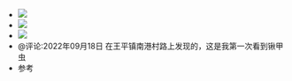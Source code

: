 - ![](https://firebasestorage.googleapis.com/v0/b/firescript-577a2.appspot.com/o/imgs%2Fapp%2Fxinyiheng%2FkqqoogL0XM.png?alt=media&token=058e7421-f990-430c-aedc-c2871d736baf)
- ![](https://firebasestorage.googleapis.com/v0/b/firescript-577a2.appspot.com/o/imgs%2Fapp%2Fxinyiheng%2FOs6K9z6zec.png?alt=media&token=6482751b-6b32-4724-a3b4-668e9d0d4d45)
- ![](https://firebasestorage.googleapis.com/v0/b/firescript-577a2.appspot.com/o/imgs%2Fapp%2Fxinyiheng%2FxP0MAklxG_.png?alt=media&token=16d67778-9c30-4ec2-805a-b348a1bfec3b)
- @评论:2022年09月18日 在王平镇南港村路上发现的，这是我第一次看到锹甲虫
- 参考
